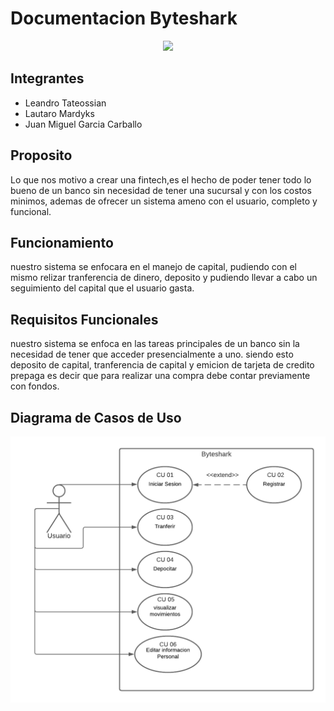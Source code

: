 # Documentacion Byteshark
<div align="center">

![](https://raw.githubusercontent.com/leanTate/bytesharkwinform/master/byteSharWinForm/Resources/icon.ico)

</div>

## Integrantes

- Leandro Tateossian
- Lautaro Mardyks
- Juan Miguel Garcia Carballo

## Proposito

Lo que nos motivo a crear una fintech,es el hecho de poder tener todo lo bueno de un banco sin necesidad de tener una sucursal y con los costos minimos, ademas de ofrecer un sistema ameno con el usuario, completo y funcional.

## Funcionamiento

nuestro sistema se enfocara en el manejo de capital, pudiendo con el mismo relizar tranferencia de dinero, deposito y pudiendo llevar a cabo un seguimiento del capital que el usuario gasta.

## Requisitos Funcionales

nuestro sistema se enfoca en las tareas principales de un banco sin la necesidad de tener que acceder presencialmente a uno.
siendo esto deposito de capital, tranferencia de capital y emicion de tarjeta de credito prepaga es decir que para realizar una compra debe contar previamente con fondos.

## Diagrama de Casos de Uso

<div align="center">

![](https://raw.githubusercontent.com/leanTate/bytesharkwinform/master/DOC%20Resources/casos%20de%20uso.png)

</div>

